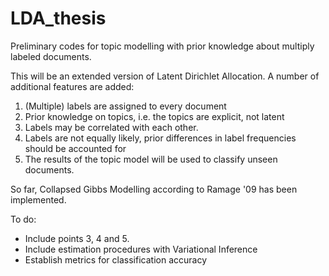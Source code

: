 # LDA_thesis

Preliminary codes for topic modelling with prior knowledge about multiply labeled documents. 

This will be an extended version of Latent Dirichlet Allocation. A number of additional features are added:
1) (Multiple) labels are assigned to every document
2) Prior knowledge on topics, i.e. the topics are explicit, not latent
3) Labels may be correlated with each other.
4) Labels are not equally likely, prior differences in label frequencies should be accounted for
5) The results of the topic model will be used to classify unseen documents.

So far, Collapsed Gibbs Modelling according to Ramage '09 has been implemented. 

To do:
- Include points 3, 4 and 5.
- Include estimation procedures with Variational Inference
- Establish metrics for classification accuracy
